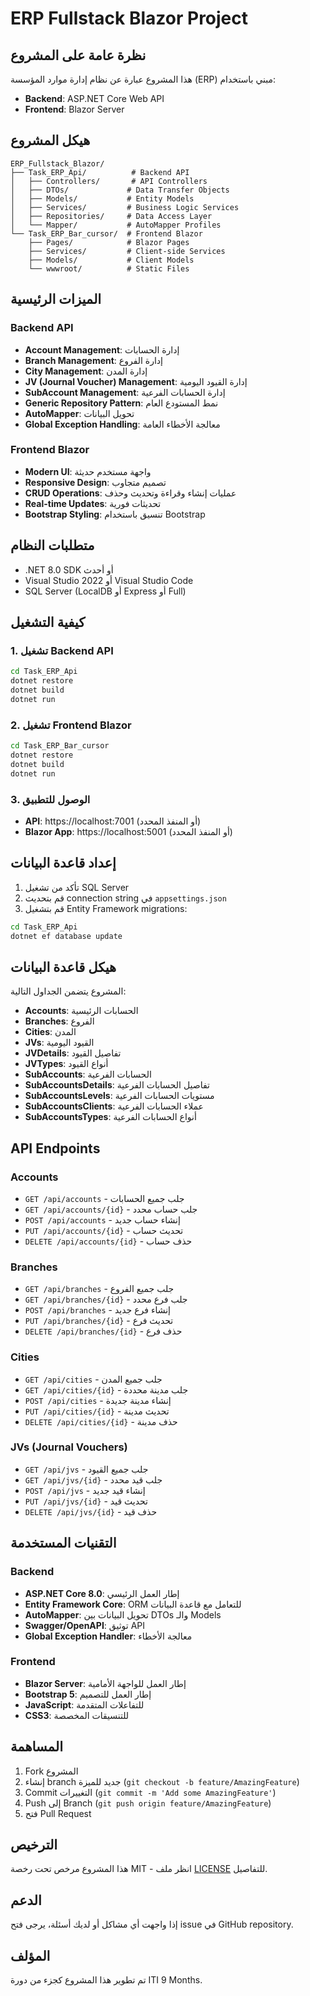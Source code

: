 # ERP Fullstack Blazor Project

## نظرة عامة على المشروع

هذا المشروع عبارة عن نظام إدارة موارد المؤسسة (ERP) مبني باستخدام:

- **Backend**: ASP.NET Core Web API
- **Frontend**: Blazor Server

## هيكل المشروع

```
ERP_Fullstack_Blazor/
├── Task_ERP_Api/          # Backend API
│   ├── Controllers/       # API Controllers
│   ├── DTOs/             # Data Transfer Objects
│   ├── Models/           # Entity Models
│   ├── Services/         # Business Logic Services
│   ├── Repositories/     # Data Access Layer
│   └── Mapper/           # AutoMapper Profiles
└── Task_ERP_Bar_cursor/  # Frontend Blazor
    ├── Pages/            # Blazor Pages
    ├── Services/         # Client-side Services
    ├── Models/           # Client Models
    └── wwwroot/          # Static Files
```

## الميزات الرئيسية

### Backend API

- **Account Management**: إدارة الحسابات
- **Branch Management**: إدارة الفروع
- **City Management**: إدارة المدن
- **JV (Journal Voucher) Management**: إدارة القيود اليومية
- **SubAccount Management**: إدارة الحسابات الفرعية
- **Generic Repository Pattern**: نمط المستودع العام
- **AutoMapper**: تحويل البيانات
- **Global Exception Handling**: معالجة الأخطاء العامة

### Frontend Blazor

- **Modern UI**: واجهة مستخدم حديثة
- **Responsive Design**: تصميم متجاوب
- **CRUD Operations**: عمليات إنشاء وقراءة وتحديث وحذف
- **Real-time Updates**: تحديثات فورية
- **Bootstrap Styling**: تنسيق باستخدام Bootstrap

## متطلبات النظام

- .NET 8.0 SDK أو أحدث
- Visual Studio 2022 أو Visual Studio Code
- SQL Server (LocalDB أو Express أو Full)

## كيفية التشغيل

### 1. تشغيل Backend API

```bash
cd Task_ERP_Api
dotnet restore
dotnet build
dotnet run
```

### 2. تشغيل Frontend Blazor

```bash
cd Task_ERP_Bar_cursor
dotnet restore
dotnet build
dotnet run
```

### 3. الوصول للتطبيق

- **API**: https://localhost:7001 (أو المنفذ المحدد)
- **Blazor App**: https://localhost:5001 (أو المنفذ المحدد)

## إعداد قاعدة البيانات

1. تأكد من تشغيل SQL Server
2. قم بتحديث connection string في `appsettings.json`
3. قم بتشغيل Entity Framework migrations:

```bash
cd Task_ERP_Api
dotnet ef database update
```

## هيكل قاعدة البيانات

المشروع يتضمن الجداول التالية:

- **Accounts**: الحسابات الرئيسية
- **Branches**: الفروع
- **Cities**: المدن
- **JVs**: القيود اليومية
- **JVDetails**: تفاصيل القيود
- **JVTypes**: أنواع القيود
- **SubAccounts**: الحسابات الفرعية
- **SubAccountsDetails**: تفاصيل الحسابات الفرعية
- **SubAccountsLevels**: مستويات الحسابات الفرعية
- **SubAccountsClients**: عملاء الحسابات الفرعية
- **SubAccountsTypes**: أنواع الحسابات الفرعية

## API Endpoints

### Accounts

- `GET /api/accounts` - جلب جميع الحسابات
- `GET /api/accounts/{id}` - جلب حساب محدد
- `POST /api/accounts` - إنشاء حساب جديد
- `PUT /api/accounts/{id}` - تحديث حساب
- `DELETE /api/accounts/{id}` - حذف حساب

### Branches

- `GET /api/branches` - جلب جميع الفروع
- `GET /api/branches/{id}` - جلب فرع محدد
- `POST /api/branches` - إنشاء فرع جديد
- `PUT /api/branches/{id}` - تحديث فرع
- `DELETE /api/branches/{id}` - حذف فرع

### Cities

- `GET /api/cities` - جلب جميع المدن
- `GET /api/cities/{id}` - جلب مدينة محددة
- `POST /api/cities` - إنشاء مدينة جديدة
- `PUT /api/cities/{id}` - تحديث مدينة
- `DELETE /api/cities/{id}` - حذف مدينة

### JVs (Journal Vouchers)

- `GET /api/jvs` - جلب جميع القيود
- `GET /api/jvs/{id}` - جلب قيد محدد
- `POST /api/jvs` - إنشاء قيد جديد
- `PUT /api/jvs/{id}` - تحديث قيد
- `DELETE /api/jvs/{id}` - حذف قيد

## التقنيات المستخدمة

### Backend

- **ASP.NET Core 8.0**: إطار العمل الرئيسي
- **Entity Framework Core**: ORM للتعامل مع قاعدة البيانات
- **AutoMapper**: تحويل البيانات بين DTOs والـ Models
- **Swagger/OpenAPI**: توثيق API
- **Global Exception Handler**: معالجة الأخطاء

### Frontend

- **Blazor Server**: إطار العمل للواجهة الأمامية
- **Bootstrap 5**: إطار العمل للتصميم
- **JavaScript**: للتفاعلات المتقدمة
- **CSS3**: للتنسيقات المخصصة

## المساهمة

1. Fork المشروع
2. إنشاء branch جديد للميزة (`git checkout -b feature/AmazingFeature`)
3. Commit التغييرات (`git commit -m 'Add some AmazingFeature'`)
4. Push إلى Branch (`git push origin feature/AmazingFeature`)
5. فتح Pull Request

## الترخيص

هذا المشروع مرخص تحت رخصة MIT - انظر ملف [LICENSE](LICENSE) للتفاصيل.

## الدعم

إذا واجهت أي مشاكل أو لديك أسئلة، يرجى فتح issue في GitHub repository.

## المؤلف

تم تطوير هذا المشروع كجزء من دورة ITI 9 Months.
